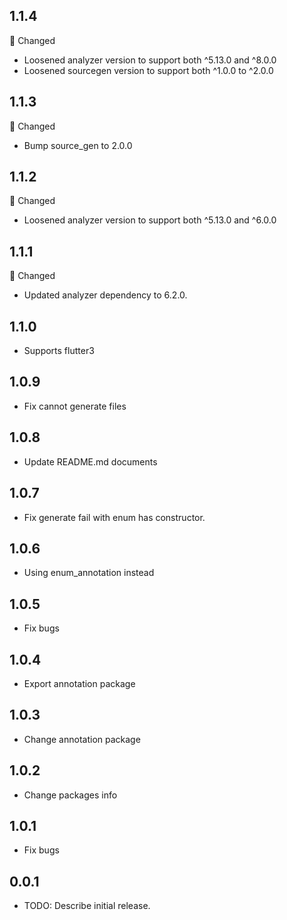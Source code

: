 ## 1.1.4
🔄 Changed
* Loosened analyzer version to support both ^5.13.0 and ^8.0.0
* Loosened sourcegen version to support both ^1.0.0 to ^2.0.0
## 1.1.3
🔄 Changed
* Bump source_gen to 2.0.0
## 1.1.2
🔄 Changed
* Loosened analyzer version to support both ^5.13.0 and ^6.0.0
## 1.1.1
🔄 Changed
* Updated analyzer dependency to 6.2.0.
## 1.1.0
* Supports flutter3
## 1.0.9
* Fix cannot generate files
## 1.0.8
* Update README.md documents
## 1.0.7
* Fix generate fail with enum has constructor.

## 1.0.6
* Using enum_annotation instead

## 1.0.5
* Fix bugs

## 1.0.4
* Export annotation package

## 1.0.3
* Change annotation package

## 1.0.2
* Change packages info

## 1.0.1
* Fix bugs

## 0.0.1
* TODO: Describe initial release.
